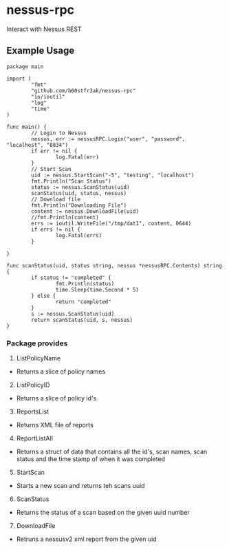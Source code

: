 nessus-rpc
==========

Interact with Nessus REST

## Example Usage

    package main
    
    import (
            "fmt"
            "github.com/b00stfr3ak/nessus-rpc"
            "io/ioutil"
            "log"
            "time"
    )
    
    func main() {
            // Login to Nessus
            nessus, err := nessusRPC.Login("user", "password", "localhost", "8834")
            if err != nil {
                    log.Fatal(err)
            }
            // Start Scan
            uid := nessus.StartScan("-5", "testing", "localhost")
            fmt.Println("Scan Status")
            status := nessus.ScanStatus(uid)
            scanStatus(uid, status, nessus)
            // Download file
            fmt.Println("Downloading File")
            content := nessus.DownloadFile(uid)
            //fmt.Println(content)
            errs := ioutil.WriteFile("/tmp/dat1", content, 0644)
            if errs != nil {
                    log.Fatal(errs)
            }
    
    }
    
    func scanStatus(uid, status string, nessus *nessusRPC.Contents) string {
            if status != "completed" {
                    fmt.Println(status)
                    time.Sleep(time.Second * 5)
            } else {
                    return "completed"
            }
            s := nessus.ScanStatus(uid)
            return scanStatus(uid, s, nessus)
    }

### Package provides

1. ListPolicyName
  *  Returns a slice of policy names
2. ListPolicyID
  * Returns a slice of policy id's
3. ReportsList
  * Returns XML file of reports
4. ReportListAll
  * Returns a struct of data that contains all the id's, scan names, scan status and the time stamp of when it was completed
5. StartScan
  * Starts a new scan and returns teh scans uuid
6. ScanStatus
  * Returns the status of a scan based on the given uuid number
7. DownloadFile
  * Retruns a nessusv2 xml report from the given uid 
